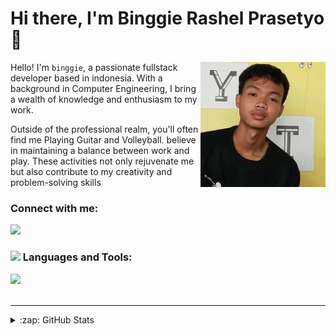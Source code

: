 # Hi there, I'm Binggie Rashel Prasetyo 👋 

<img src="profile.jpg" align="right" width="200px" />

Hello! I'm `binggie`, a passionate fullstack developer based in indonesia. With a background in Computer Engineering, I bring a wealth of knowledge and enthusiasm to my work.

Outside of the professional realm, you'll often find me Playing Guitar and Volleyball. believe in maintaining a balance between work and play. These activities not only rejuvenate me but also contribute to my creativity and problem-solving skills

### Connect with me:
  <a href="https://instagram.com/binggiershl">
    <img src="![instagram](https://github.com/fuumasite/fuumasite/assets/104876866/4131c0ad-ce25-407b-a442-5f40c1677b85)" width="50" />
  </a>

 ### <img src="https://media.giphy.com/media/VgCDAzcKvsR6OM0uWg/giphy.gif" width="50"> Languages and Tools:

  <a href="https://skillicons.dev">
    <img src="https://skillicons.dev/icons?i=vscode,html,css,js,bootstrap,tailwind,sass,react,nextjs,git,php,mysql,laravel,linux" />
  </a>



<br />
<br />

---

<details>
  <summary>:zap: GitHub Stats</summary>

  <img align="left" alt="fuumasite's GitHub Stats" src="https://github-readme-stats.vercel.app/api?username=fuumasite&show_icons=true&hide_border=false&title_color=ff652f&icon_color=FFE400&bg_color=09131B&text_color=ffffff&border_color=0c1a25" />

</details>

[website]: https://fuumasite.github.io/Binggiee
[instagram]: https://instagram.com/binggiershl
[webdevplaylist]: https://www.youtube.com/playlist?list=PLkwxH9e_vrAJ0WbEsFA9W3I1W-g_BTsbt
[jsplaylist]: https://www.youtube.com/playlist?list=PLkwxH9e_vrALRJKu7wfXby3MKeflhTu6B
[cssplaylist]: https://www.youtube.com/playlist?list=PLkwxH9e_vrALSdvZuEh6gqQdmDoDIoqz4
[reactplaylist]: https://www.youtube.com/playlist?list=PLkwxH9e_vrAK4TdffpxKY3QGyHCpxFcQ0
